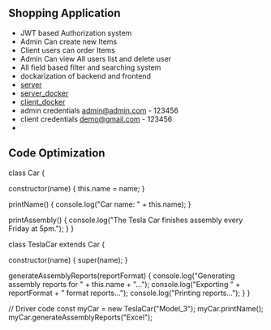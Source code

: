 ## Shopping Application

- JWT based Authorization system
- Admin Can create new Items
- Client users can order Items
- Admin Can view All users list and delete user
- All field based filter and searching system
- dockarization of backend and frontend
- [server](https://github.com/sifat18/arraytics_task_backend)
- [server_docker](https://hub.docker.com/repository/docker/ibnsifat/arraytics_backend/general)
- [client_docker](https://hub.docker.com/repository/docker/ibnsifat/arraytics_front/general)
- admin credentials admin@admin.com - 123456
- client credentials demo@gmail.com - 123456
-

## Code Optimization

class Car {

  <!-- // The constructor will take a 'name' parameter to set the car name otherwise it will be hard to identify distinct car object. -->

constructor(name) {
this.name = name;
}

  <!-- //  the 'name' property, should be initialized within the constructor thats its removed from here -->

printName() {
console.log("Car name: " + this.name);
}

printAssembly() {
console.log("The Tesla Car finishes assembly every Friday at 5pm.");
}
}

class TeslaCar extends Car {

  <!-- // as TeslaCar is a child of Car so to access parents constructor to give it a distinct name we call the super function with the name -->

constructor(name) {
super(name);
}

<!-- // in the driver code section we are passing parameters so included the parameter here and to get a clear idea of the report format and  what is the report about by adding the this.name -->

generateAssemblyReports(reportFormat) {
console.log("Generating assembly reports for " + this.name + "...");
console.log("Exporting " + reportFormat + " format reports...");
console.log("Printing reports...");
}
}

// Driver code
const myCar = new TeslaCar("Model_3");
myCar.printName();
myCar.generateAssemblyReports("Excel");
